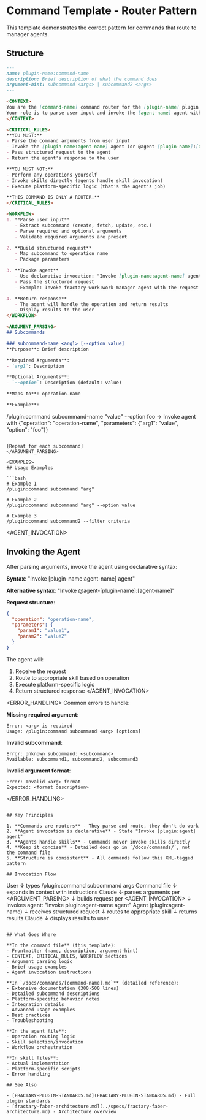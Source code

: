# Command Template - Router Pattern

This template demonstrates the correct pattern for commands that route to manager agents.

## Structure

```markdown
---
name: plugin-name:command-name
description: Brief description of what the command does
argument-hint: subcommand <args> | subcommand2 <args>
---

<CONTEXT>
You are the [command-name] command router for the [plugin-name] plugin.
Your role is to parse user input and invoke the [agent-name] agent with the appropriate request.
</CONTEXT>

<CRITICAL_RULES>
**YOU MUST:**
- Parse the command arguments from user input
- Invoke the [plugin-name:agent-name] agent (or @agent-[plugin-name]:[agent-name])
- Pass structured request to the agent
- Return the agent's response to the user

**YOU MUST NOT:**
- Perform any operations yourself
- Invoke skills directly (agents handle skill invocation)
- Execute platform-specific logic (that's the agent's job)

**THIS COMMAND IS ONLY A ROUTER.**
</CRITICAL_RULES>

<WORKFLOW>
1. **Parse user input**
   - Extract subcommand (create, fetch, update, etc.)
   - Parse required and optional arguments
   - Validate required arguments are present

2. **Build structured request**
   - Map subcommand to operation name
   - Package parameters

3. **Invoke agent**
   - Use declarative invocation: "Invoke [plugin-name:agent-name] agent"
   - Pass the structured request
   - Example: Invoke fractary-work:work-manager agent with the request

4. **Return response**
   - The agent will handle the operation and return results
   - Display results to the user
</WORKFLOW>

<ARGUMENT_PARSING>
## Subcommands

### subcommand-name <arg1> [--option value]
**Purpose**: Brief description

**Required Arguments**:
- `arg1`: Description

**Optional Arguments**:
- `--option`: Description (default: value)

**Maps to**: operation-name

**Example**:
```
/plugin:command subcommand-name "value" --option foo
→ Invoke agent with {"operation": "operation-name", "parameters": {"arg1": "value", "option": "foo"}}
```

[Repeat for each subcommand]
</ARGUMENT_PARSING>

<EXAMPLES>
## Usage Examples

```bash
# Example 1
/plugin:command subcommand "arg"

# Example 2
/plugin:command subcommand "arg" --option value

# Example 3
/plugin:command subcommand2 --filter criteria
```
</EXAMPLES>

<AGENT_INVOCATION>
## Invoking the Agent

After parsing arguments, invoke the agent using declarative syntax:

**Syntax**: "Invoke [plugin-name:agent-name] agent"

**Alternative syntax**: "Invoke @agent-[plugin-name]:[agent-name]"

**Request structure**:
```json
{
  "operation": "operation-name",
  "parameters": {
    "param1": "value1",
    "param2": "value2"
  }
}
```

The agent will:
1. Receive the request
2. Route to appropriate skill based on operation
3. Execute platform-specific logic
4. Return structured response
</AGENT_INVOCATION>

<ERROR_HANDLING>
Common errors to handle:

**Missing required argument**:
```
Error: <arg> is required
Usage: /plugin:command subcommand <arg> [options]
```

**Invalid subcommand**:
```
Error: Unknown subcommand: <subcommand>
Available: subcommand1, subcommand2, subcommand3
```

**Invalid argument format**:
```
Error: Invalid <arg> format
Expected: <format description>
```
</ERROR_HANDLING>
```

## Key Principles

1. **Commands are routers** - They parse and route, they don't do work
2. **Agent invocation is declarative** - State "Invoke [plugin:agent] agent"
3. **Agents handle skills** - Commands never invoke skills directly
4. **Keep it concise** - Detailed docs go in `/docs/commands/`, not the command file
5. **Structure is consistent** - All commands follow this XML-tagged pattern

## Invocation Flow

```
User
  ↓ types /plugin:command subcommand args
Command file
  ↓ expands in context with instructions
Claude
  ↓ parses arguments per <ARGUMENT_PARSING>
  ↓ builds request per <AGENT_INVOCATION>
  ↓ invokes agent: "Invoke plugin:agent-name agent"
Agent (plugin:agent-name)
  ↓ receives structured request
  ↓ routes to appropriate skill
  ↓ returns results
Claude
  ↓ displays results to user
```

## What Goes Where

**In the command file** (this template):
- Frontmatter (name, description, argument-hint)
- CONTEXT, CRITICAL_RULES, WORKFLOW sections
- Argument parsing logic
- Brief usage examples
- Agent invocation instructions

**In `/docs/commands/[command-name].md`** (detailed reference):
- Extensive documentation (300-500 lines)
- Detailed subcommand descriptions
- Platform-specific behavior notes
- Integration details
- Advanced usage examples
- Best practices
- Troubleshooting

**In the agent file**:
- Operation routing logic
- Skill selection/invocation
- Workflow orchestration

**In skill files**:
- Actual implementation
- Platform-specific scripts
- Error handling

## See Also

- [FRACTARY-PLUGIN-STANDARDS.md](FRACTARY-PLUGIN-STANDARDS.md) - Full plugin standards
- [fractary-faber-architecture.md](../specs/fractary-faber-architecture.md) - Architecture overview
